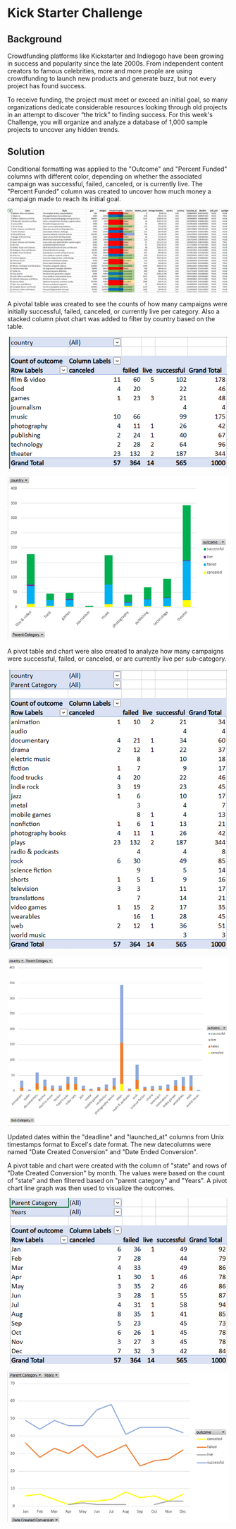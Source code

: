 # Kick Starter Challenge
## Background
Crowdfunding platforms like Kickstarter and Indiegogo have been growing in success and popularity since the late 2000s. From independent content creators to famous celebrities, more and more people are using crowdfunding to launch new products and generate buzz, but not every project has found success.

To receive funding, the project must meet or exceed an initial goal, so many organizations dedicate considerable resources looking through old projects in an attempt to discover “the trick” to finding success. For this week's Challenge, you will organize and analyze a database of 1,000 sample projects to uncover any hidden trends.

## Solution
Conditional formatting was applied to the "Outcome" and "Percent Funded" columns with different color, depending on whether the associated campaign was successful, failed, canceled, or is currently live. The "Percent Funded" column was created to uncover how much money a campaign made to reach its initial goal.

<p align="center">
<img src="https://github.com/tlacher1/excel-challenge/blob/main/Kickstarter%20-%20conditional%20image.png">
</p> 

A pivotal table was created to see the counts of how many campaigns were initially successful, failed, canceled, or currently live per category. Also a stacked column pivot chart was added to filter by country based on the table.


<p align="center">
<img src="https://github.com/tlacher1/excel-challenge/blob/41f654501744b836b2fe7af250c00ac584f5d588/Pivot%20table.png" />
<p align="center">
<img src="https://github.com/tlacher1/excel-challenge/blob/41f654501744b836b2fe7af250c00ac584f5d588/Graph%20of%20category%20stats.png" />
</p>

A pivot table and chart were also created to analyze how many campaigns were successful, failed, or canceled, or are currently live per sub-category. 
<p align="center">
<img src="https://github.com/tlacher1/excel-challenge/blob/338f1dc2441b7594826d854e8d17d272939c8a16/Pivot%20table%20by%20sub%20category.png" />
<p align="center">
<img src="https://github.com/tlacher1/excel-challenge/blob/338f1dc2441b7594826d854e8d17d272939c8a16/Graph%20of%20subcategory%20stats.png" />
</p>

Updated dates within the "deadline" and "launched_at" columns from Unix timestamps format to Excel's date format.  The new datecolumns were named "Date Created Conversion" and "Date Ended Conversion".

A pivot table and chart were created with the column of "state" and rows of "Date Created Conversion" by month.  The values were based on the count of "state" and then filtered based on "parent category" and "Years".  A pivot chart line graph was then used to visualize the outcomes.

<p align="center">
<img src="https://github.com/tlacher1/excel-challenge/blob/ca1ce0bbcdb0cf80e7a199ae3c91b9c2c646aff7/Pivot%20table%20by%20total%20outcome%20based%20on%20launch%20date.png" />
<p align="center">
<img src="https://github.com/tlacher1/excel-challenge/blob/ca1ce0bbcdb0cf80e7a199ae3c91b9c2c646aff7/Line%20graph%20based%20on%20total%20outcome.png" />
</p>
